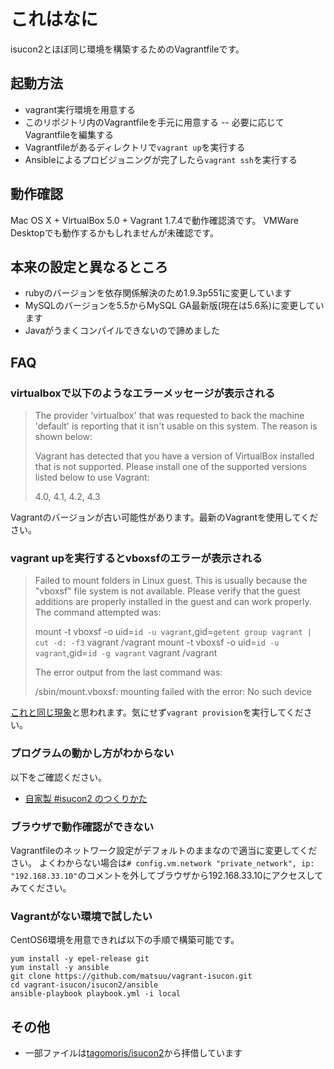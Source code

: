 # これはなに

isucon2とほぼ同じ環境を構築するためのVagrantfileです。

## 起動方法

- vagrant実行環境を用意する
- このリポジトリ内のVagrantfileを手元に用意する
-- 必要に応じてVagrantfileを編集する
- Vagrantfileがあるディレクトリで`vagrant up`を実行する
- Ansibleによるプロビジョニングが完了したら`vagrant ssh`を実行する

## 動作確認

Mac OS X + VirtualBox 5.0 + Vagrant 1.7.4で動作確認済です。
VMWare Desktopでも動作するかもしれませんが未確認です。

## 本来の設定と異なるところ

- rubyのバージョンを依存関係解決のため1.9.3p551に変更しています
- MySQLのバージョンを5.5からMySQL GA最新版(現在は5.6系)に変更しています
- Javaがうまくコンパイルできないので諦めました

## FAQ

### virtualboxで以下のようなエラーメッセージが表示される

> The provider 'virtualbox' that was requested to back the machine
> 'default' is reporting that it isn't usable on this system. The
> reason is shown below:
> 
> Vagrant has detected that you have a version of VirtualBox installed
> that is not supported. Please install one of the supported versions
> listed below to use Vagrant:
> 
> 4.0, 4.1, 4.2, 4.3

Vagrantのバージョンが古い可能性があります。最新のVagrantを使用してください。


### vagrant upを実行するとvboxsfのエラーが表示される

> Failed to mount folders in Linux guest. This is usually because
> the "vboxsf" file system is not available. Please verify that
> the guest additions are properly installed in the guest and
> can work properly. The command attempted was:
> 
> mount -t vboxsf -o uid=`id -u vagrant`,gid=`getent group vagrant | cut -d: -f3` vagrant /vagrant
> mount -t vboxsf -o uid=`id -u vagrant`,gid=`id -g vagrant` vagrant /vagrant
> 
> The error output from the last command was:
> 
> /sbin/mount.vboxsf: mounting failed with the error: No such device

[これと同じ現象](http://qiita.com/hapicky/items/a7f9d56588f96d005fad)と思われます。気にせず`vagrant provision`を実行してください。

### プログラムの動かし方がわからない

以下をご確認ください。

- [自家製 #isucon2 のつくりかた](http://blog.livedoor.jp/techblog/archives/67728751.html)

### ブラウザで動作確認ができない

Vagrantfileのネットワーク設定がデフォルトのままなので適当に変更してください。
よくわからない場合は`# config.vm.network "private_network", ip: "192.168.33.10"`のコメントを外してブラウザから192.168.33.10にアクセスしてみてください。

### Vagrantがない環境で試したい

CentOS6環境を用意できれば以下の手順で構築可能です。

```
yum install -y epel-release git
yum install -y ansible
git clone https://github.com/matsuu/vagrant-isucon.git
cd vagrant-isucon/isucon2/ansible
ansible-playbook playbook.yml -i local
```

## その他

- 一部ファイルは[tagomoris/isucon2](https://github.com/tagomoris/isucon2)から拝借しています
